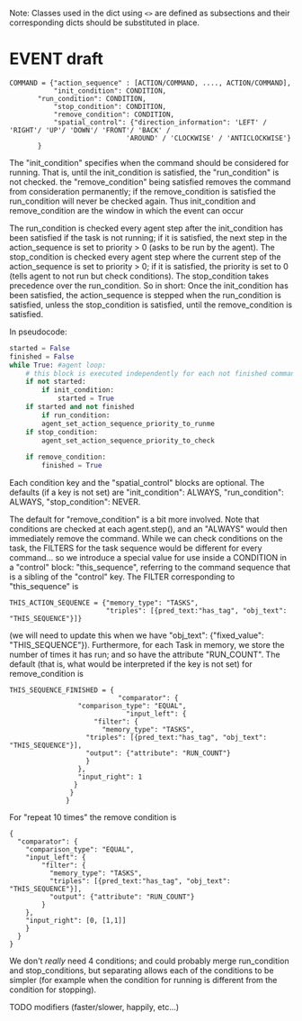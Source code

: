 Note: Classes used in the dict using `<>` are defined as subsections and their corresponding dicts should be substituted in place.

# EVENT draft #
``` 
COMMAND = {"action_sequence" : [ACTION/COMMAND, ...., ACTION/COMMAND],
           "init_condition": CONDITION,
	   "run_condition": CONDITION,
           "stop_condition": CONDITION,
           "remove_condition": CONDITION,
           "spatial_control": {"direction_information": 'LEFT' / 'RIGHT'/ 'UP'/ 'DOWN'/ 'FRONT'/ 'BACK' / 
                             'AROUND' / 'CLOCKWISE' / 'ANTICLOCKWISE'}
	   }
```

The "init_condition" specifies when the command should be
considered for running.  That is, until the init_condition is satisfied, the "run_condition" is not checked.
the "remove_condition" being satisfied removes the command from consideration permanently; if the remove_condition is
satisfied the run_condition will never be checked again.  Thus init_condition and remove_condition are the window in which the event
can occur

The run_condition is checked every agent step after the init_condition has been satisfied if the task is not running; if it is satisfied, 
the next step in the action_sequence is set to priority > 0 (asks to be run by the agent).  The stop_condition is checked every agent step where the
current step of the action_sequence is set to priority > 0; if it is satisfied, the priority is set to 0
(tells agent to not run but check conditions).  The stop_condition takes precedence over the run_condition.  So in short:
Once the init_condition has been satisfied, the action_sequence is stepped when the run_condition is satisfied,
unless the stop_condition is satisfied, until the remove_condition is satisfied.

In pseudocode:

```python
started = False
finished = False
while True: #agent loop:
    # this block is executed independently for each not finished command:
    if not started:
        if init_condition:
            started = True
    if started and not finished 
        if run_condition:
	    agent_set_action_sequence_priority_to_runme
	if stop_condition:
	    agent_set_action_sequence_priority_to_check
	    
    if remove_condition:
        finished = True
```

Each condition key and the "spatial_control" blocks are optional. 
The defaults (if a key is not set) are "init_condition": ALWAYS, "run_condition": ALWAYS, "stop_condition": NEVER.

The default for "remove_condition" is a bit more involved. Note that conditions are checked at each agent.step(),
and an "ALWAYS" would then immediately remove the command.  While we can check conditions on the task, the FILTERS
for the task sequence would be different for every command... so we introduce a special value for use inside
a CONDITION in a "control" block: "this_sequence", referring to the command sequence that is a sibling of the "control" key.
The FILTER corresponding to "this_sequence" is
```
THIS_ACTION_SEQUENCE = {"memory_type": "TASKS",
                        "triples": [{pred_text:"has_tag", "obj_text": "THIS_SEQUENCE"}]}

```
(we will need to update this when we have "obj_text": {"fixed_value": "THIS_SEQUENCE"}).  Furthermore, for each Task in memory, we store the
number of times it has run; and so have the attribute "RUN_COUNT".  The default (that is, what would be interpreted
if the key is not set) for remove_condition is 
```
THIS_SEQUENCE_FINISHED = {
                           "comparator": {
			     "comparison_type": "EQUAL",
                             "input_left": {
			         "filter": {
			           "memory_type": "TASKS",
				   "triples": [{pred_text:"has_tag", "obj_text": "THIS_SEQUENCE"}],
				   "output": {"attribute": "RUN_COUNT"}
			       }
			     },
			     "input_right": 1
			    }
			   }
			  }
```

For "repeat 10 times" the remove condition is
```
{
  "comparator": {
    "comparison_type": "EQUAL",
    "input_left": {
        "filter": {
          "memory_type": "TASKS",
          "triples": [{pred_text:"has_tag", "obj_text": "THIS_SEQUENCE"}],
          "output": {"attribute": "RUN_COUNT"}
        }
    },
    "input_right": [0, [1,1]]
    }
  }
}

```

We don't _really_ need 4 conditions; and could probably merge run_condition and stop_conditions, but separating allows each of
the conditions to be simpler (for example when the condition for running is different from the condition for stopping).


TODO modifiers (faster/slower, happily, etc...) 

